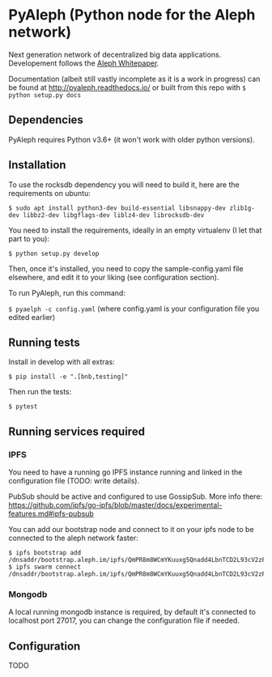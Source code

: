 # PyAleph (Python node for the Aleph network)

Next generation network of decentralized big data applications. Developement follows the [Aleph Whitepaper](https://github.com/moshemalawach/aleph-whitepaper).

Documentation (albeit still vastly incomplete as it is a work in progress) can be found at http://pyaleph.readthedocs.io/ or built from this repo with `$ python setup.py docs`

## Dependencies

PyAleph requires Python v3.6+ (it won't work with older python versions).

## Installation

To use the rocksdb dependency you will need to build it, here are the requirements on ubuntu:

`$ sudo apt install python3-dev build-essential libsnappy-dev zlib1g-dev libbz2-dev libgflags-dev liblz4-dev librocksdb-dev`

You need to install the requirements, ideally in an empty virtualenv (I let
that part to you):

`$ python setup.py develop`

Then, once it's installed, you need to copy the sample-config.yaml file elsewhere,
and edit it to your liking (see configuration section).

To run PyAleph, run this command:

`$ pyaelph -c config.yaml` (where config.yaml is your configuration file you
edited earlier)

## Running tests

Install in develop with all extras:

`$ pip install -e ".[bnb,testing]"`

Then run the tests:

`$ pytest`

## Running services required

### IPFS

You need to have a running go IPFS instance running and linked in the configuration file (TODO: write details).

PubSub should be active and configured to use GossipSub.
More info there: https://github.com/ipfs/go-ipfs/blob/master/docs/experimental-features.md#ipfs-pubsub

You can add our bootstrap node and connect to it on your ipfs node to be connected to the aleph network faster:

```
$ ipfs bootstrap add /dnsaddr/bootstrap.aleph.im/ipfs/QmPR8m8WCmYKuuxg5Qnadd4LbnTCD2L93cV2zPW5XGVHTG
$ ipfs swarm connect /dnsaddr/bootstrap.aleph.im/ipfs/QmPR8m8WCmYKuuxg5Qnadd4LbnTCD2L93cV2zPW5XGVHTG
```

### Mongodb

A local running mongodb instance is required, by default it's connected to localhost port 27017, you can change
the configuration file if needed.

## Configuration

TODO
